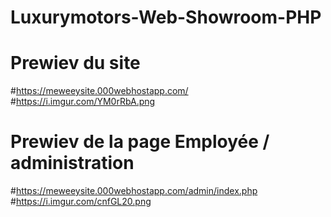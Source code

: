 # Luxurymotors-Web-Showroom-PHP

# Prewiev du site 
#https://meweeysite.000webhostapp.com/
#https://i.imgur.com/YM0rRbA.png
#
# Prewiev de la page Employée / administration
#https://meweeysite.000webhostapp.com/admin/index.php
#https://i.imgur.com/cnfGL20.png
